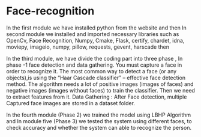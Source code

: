 # Face-recognition



In the first module we have  installed python from the website and then In second module we installed and imported necessary libraries such as  OpenCv, Face Recognition, Numpy, Cmake, Flask, certify, chardet, idna, moviepy, imageio, numpy, pillow, requests, gevent, harscade then 

In the third module, we have divide the coding part into three phase , In phase -1 face detection and data gathering. You must capture a face in order to recognize it. The most common way to detect a face (or any objects),is using the “Haar Cascade classifier” – effective face detection method. The algorithm needs a lot of positive images (images of faces) and negative images (images without faces) to train the classifier. Then we need to extract features from it. Data Gathering : After Face detection, multiple Captured face images are stored in a dataset folder.

In the fourth module (Phase 2) we trained the model using LBHP Algorithm and In module five (Phase 3) we tested the system using different faces, to check accuracy and whether the system can able to recognize the person.
